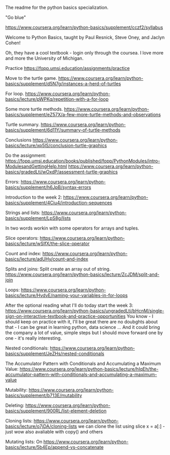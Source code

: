 The readme for the python basics specialization.

"Go blue"

https://www.coursera.org/learn/python-basics/supplement/cczf2/syllabus

Welcome to Python Basics, taught by  Paul Resnick, Steve Oney, and Jaclyn Cohen!

Oh, they have a cool textbook - login only through the coursea. 
I love more and more the University of Michigan.

Practice https://fopp.umsi.education/assignments/practice

Move to the turtle game.
https://www.coursera.org/learn/python-basics/supplement/d5N7g/instances-a-herd-of-turtles

For loop.
https://www.coursera.org/learn/python-basics/lecture/pWPKq/repetition-with-a-for-loop

Some more turtle methods.
https://www.coursera.org/learn/python-basics/supplement/eZ57X/a-few-more-turtle-methods-and-observations

Turtle summary.
https://www.coursera.org/learn/python-basics/supplement/6d11Y/summary-of-turtle-methods

Conclusions
https://www.coursera.org/learn/python-basics/lecture/xp5lS/conclusion-turtle-graphics

Do the assignment:
https://fopp.umsi.education/books/published/fopp/PythonModules/intro-ModulesandGettingHelp.html
https://www.coursera.org/learn/python-basics/gradedLti/wOxdP/assessment-turtle-graphics

Errors:
https://www.coursera.org/learn/python-basics/supplement/h6JpB/syntax-errors

Introduction to the week 2:
https://www.coursera.org/learn/python-basics/supplement/4Ciu4/introduction-sequences

Strings and lists:
https://www.coursera.org/learn/python-basics/supplement/LpS8g/lists

In two words workin with some operators for arrays and tuples.

Slice operators:
https://www.coursera.org/learn/python-basics/lecture/wSIfX/the-slice-operator

Count and index:
https://www.coursera.org/learn/python-basics/lecture/adUHy/count-and-index

Splits and joins:
Split create an array out of string.
https://www.coursera.org/learn/python-basics/lecture/ZcJDM/split-and-join

Loops:
https://www.coursera.org/learn/python-basics/lecture/HvdvE/naming-your-variables-in-for-loops

After the optional reading what I'll do today start the week 3:
https://www.coursera.org/learn/python-basics/ungradedLti/bHcnM/single-sign-on-interactive-textbook-and-practice-opportunities
You know - I should keep on practice with it, I'll be great there are no doubghts about
that - I can be great in learning python, data science ... And it could bring the company
a lot of value, simple steps but I should move forward one by one - it's really interesting.

Nested conditionals:
https://www.coursera.org/learn/python-basics/supplement/JeZHs/nested-conditionals

The Accumulator Pattern with Conditionals and Accumulating a Maximum Value:
https://www.coursera.org/learn/python-basics/lecture/hIqEh/the-accumulator-pattern-with-conditionals-and-accumulating-a-maximum-value

Mutability:
https://www.coursera.org/learn/python-basics/supplement/b713E/mutability

Deleting:
https://www.coursera.org/learn/python-basics/supplement/900RL/list-element-deletion

Cloning lists:
https://www.coursera.org/learn/python-basics/lecture/o7jDA/cloning-lists
we can clone the list using slice x = a[:] - just wow also avaliable with copy() and others

Mutating lists:
On https://www.coursera.org/learn/python-basics/lecture/5b4Ep/append-vs-concatenate



